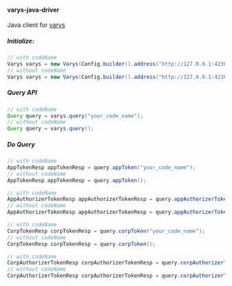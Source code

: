#### varys-java-driver

Java client for [varys](https://github.com/CharLemAznable/varys)

##### Initialize:

``` java
// with codeName
Varys varys = new Varys(Config.builder().address("http://127.0.0.1:4236/varys").codeName("your_code_name").build());
// without codeName
Varys varys = new Varys(Config.builder().address("http://127.0.0.1:4236/varys").build());
```

##### Query API

``` java
// with codeName
Query query = varys.query("your_code_name");
// without codeName
Query query = varys.query();
```

##### Do Query

``` java
// with codeName
AppTokenResp appTokenResp = query.appToken("your_code_name");
// without codeName
AppTokenResp appTokenResp = query.appToken();
```

``` java
// with codeName
AppAuthorizerTokenResp appAuthorizerTokenResp = query.appAuthorizerToken("your_code_name", "authorizerAppId");
// without codeName
AppAuthorizerTokenResp appAuthorizerTokenResp = query.appAuthorizerToken("authorizerAppId");
```

``` java
// with codeName
CorpTokenResp corpTokenResp = query.corpToken("your_code_name");
// without codeName
CorpTokenResp corpTokenResp = query.corpToken();
```

``` java
// with codeName
CorpAuthorizerTokenResp corpAuthorizerTokenResp = query.corpAuthorizerToken("your_code_name", "corpId");
// without codeName
CorpAuthorizerTokenResp corpAuthorizerTokenResp = query.corpAuthorizerToken("corpId");
```
